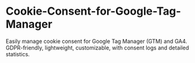# Cookie-Consent-for-Google-Tag-Manager
Easily manage cookie consent for Google Tag Manager (GTM) and GA4. GDPR-friendly, lightweight, customizable, with consent logs and detailed statistics.
